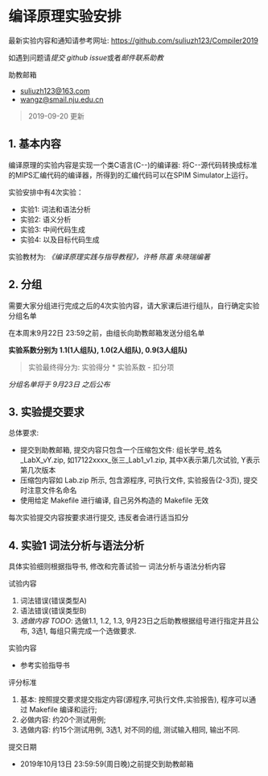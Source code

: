 # 编译原理实验安排

最新实验内容和通知请参考网址: https://github.com/suliuzh123/Compiler2019

如遇到问题请*提交 github issue*或者*邮件联系助教*

助教邮箱
- suliuzh123@163.com
- wangz@smail.nju.edu.cn

> 2019-09-20 更新


## 1. 基本内容

编译原理的实验内容是实现一个类C语言(C--)的编译器: 将C--源代码转换成标准的MIPS汇编代码的编译器，所得到的汇编代码可以在SPIM Simulator上运行。

实验安排中有4次实验：
- 实验1: 词法和语法分析
- 实验2: 语义分析
- 实验3: 中间代码生成
- 实验4: 以及目标代码生成

实验教材为: *《编译原理实践与指导教程》，许畅 陈嘉 朱晓瑞编著*

## 2. 分组

需要大家分组进行完成之后的4次实验内容，请大家课后进行组队，自行确定实验分组名单

在本周末9月22日 23:59之前，由组长向助教邮箱发送分组名单


**实验系数分别为 1.1(1人组队), 1.0(2人组队), 0.9(3人组队)**

> 实验最终得分为: 实验得分 * 实验系数 - 扣分项

*分组名单将于 9月23日 之后公布*


## 3. 实验提交要求

总体要求:
- 提交到助教邮箱, 提交内容只包含一个压缩包文件: 组长学号_姓名_LabX_vY.zip, 如17122xxxx_张三_Lab1_v1.zip, 其中X表示第几次试验, Y表示第几次版本
- 压缩包内容如 Lab.zip 所示, 包含源程序, 可执行文件, 实验报告(2-3页), 提交时注意文件名命名
- 使用给定 Makefile 进行编译, 自己另外构造的 Makefile 无效

每次实验提交内容按要求进行提交, 违反者会进行适当扣分



## 4. 实验1 词法分析与语法分析

具体实验细则根据指导书, 修改和完善试验一 词法分析与语法分析内容

试验内容
1. 词法错误(错误类型A)
2. 语法错误(错误类型B)
3. *选做内容 TODO*: 选做1.1, 1.2, 1.3,  9月23日之后助教根据组号进行指定并且公布, 3选1, 每组只需完成一个选做要求.

实验内容
- 参考实验指导书


评分标准
1. 基本: 按照提交要求提交指定内容(源程序,可执行文件,实验报告), 程序可以通过 Makefile 编译和运行;
2. 必做内容: 约20个测试用例;
3. 选做内容: 约15个测试用例, 3选1, 对不同的组, 测试输入相同, 输出不同.


提交日期
- 2019年10月13日 23:59:59(周日晚)之前提交到助教邮箱
